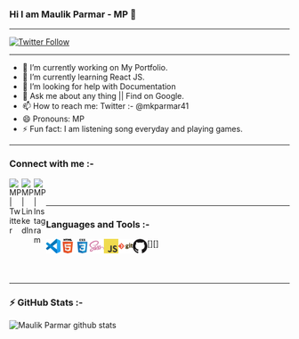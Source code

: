 ### Hi I am Maulik Parmar - MP  👋

---

[![Twitter Follow](https://img.shields.io/twitter/follow/mkparmar41?color=1DA1F2&logo=twitter&style=for-the-badge)](https://twitter.com/intent/follow?original_referer=https%3A%2F%2Fgithub.com%2Fmkparmar41&screen_name=mkparmar41)

---

- 🔭 I’m currently working on My Portfolio.
- 🌱 I’m currently learning React JS.
- 🤔 I’m looking for help with Documentation
- 💬 Ask me about any thing || Find on Google.
- 📫 How to reach me: Twitter :- @mkparmar41
- 😄 Pronouns: MP
- ⚡ Fun fact: I am listening song everyday and playing games.

---

### Connect with me :-

[<img align="left" alt="MP | Twitter" width="22px" src="https://cdn.jsdelivr.net/npm/simple-icons@v3/icons/twitter.svg" />][twitter]
[<img align="left" alt="MP | LinkedIn" width="22px" src="https://cdn.jsdelivr.net/npm/simple-icons@v3/icons/linkedin.svg" />][linkedin]
[<img align="left" alt="MP | Instagram" width="22px" src="https://cdn.jsdelivr.net/npm/simple-icons@v3/icons/instagram.svg" />][instagram]

<br />
<br />

---

### Languages and Tools :-

[<img align="left" alt="Visual Studio Code" width="26px" src="https://raw.githubusercontent.com/github/explore/80688e429a7d4ef2fca1e82350fe8e3517d3494d/topics/visual-studio-code/visual-studio-code.png" />][]
[<img align="left" alt="HTML5" width="26px" src="https://raw.githubusercontent.com/github/explore/80688e429a7d4ef2fca1e82350fe8e3517d3494d/topics/html/html.png" />][linkedin]
[<img align="left" alt="CSS3" width="26px" src="https://raw.githubusercontent.com/github/explore/80688e429a7d4ef2fca1e82350fe8e3517d3494d/topics/css/css.png" />][linkedin]
[<img align="left" alt="Sass" width="26px" src="https://raw.githubusercontent.com/github/explore/80688e429a7d4ef2fca1e82350fe8e3517d3494d/topics/sass/sass.png" />][linkedin]
[<img align="left" alt="JavaScript" width="26px" src="https://raw.githubusercontent.com/github/explore/80688e429a7d4ef2fca1e82350fe8e3517d3494d/topics/javascript/javascript.png" />][linkedin]
[<img align="left" alt="Git" width="26px" src="https://raw.githubusercontent.com/github/explore/80688e429a7d4ef2fca1e82350fe8e3517d3494d/topics/git/git.png" />][linkedin]
[<img align="left" alt="GitHub" width="26px" src="https://raw.githubusercontent.com/github/explore/78df643247d429f6cc873026c0622819ad797942/topics/github/github.png" />][linkedin]

<br />
<br />

---

### :zap: GitHub Stats :-

![Maulik Parmar github stats](https://github-readme-stats.vercel.app/api?username=MPPARMAR9597&show_icons=true&theme=dark)


[twitter]: https://twitter.com/mkparmar41
[instagram]: https://instagram.com/m_p_9597
[linkedin]: https://www.linkedin.com/in/mp9597/

